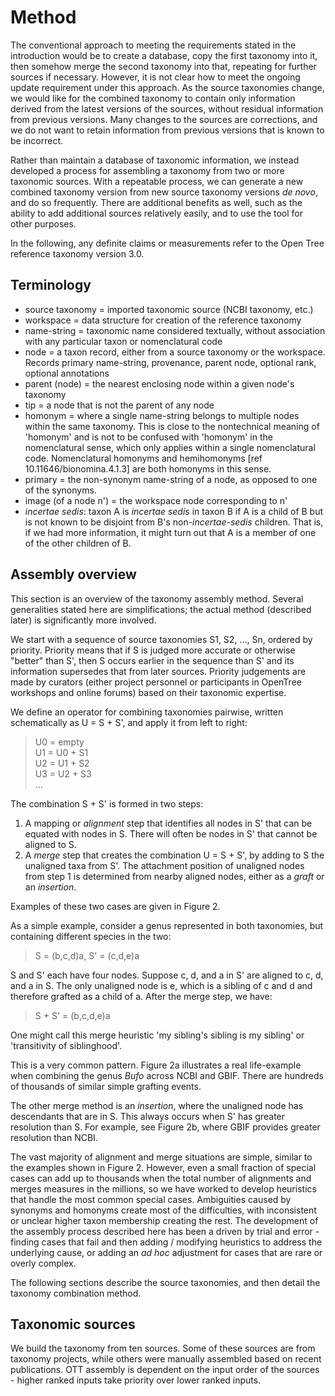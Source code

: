 
# Method

The conventional approach to meeting the requirements stated in the introduction
would be to create a database, copy the first taxonomy into it, then
somehow merge the second taxonomy into that, repeating for further sources if
necessary.  However, it is not clear how to meet the ongoing update
requirement under this approach.  As the source taxonomies change, we would like
for the combined taxonomy to contain only information derived from the latest
versions of the sources, without residual information from previous versions.  Many
changes to the sources are corrections, and we do not want to retain
information from previous versions that is known to be incorrect.  

Rather than maintain a database of taxonomic information, we instead developed a
process for assembling a taxonomy from two or more taxonomic sources.  With a
repeatable process, we can generate a new combined taxonomy version from new
source taxonomy versions _de novo_, and do so frequently.  There are additional
benefits as well, such as the ability to add additional sources relatively
easily, and to use the tool for other purposes.

In the following, any definite claims or measurements refer to the
Open Tree reference taxonomy version 3.0.

## Terminology

  * source taxonomy = imported taxonomic source (NCBI taxonomy, etc.)
  * workspace = data structure for creation of the reference
    taxonomy
  * name-string = taxonomic name considered textually, without association
    with any particular taxon or nomenclatural code
  * node = a taxon record, either from a source taxonomy or the workspace.
    Records primary name-string, provenance,
    parent node, optional rank, optional annotations
  * parent (node) = the nearest enclosing node within a given node's taxonomy
  * tip = a node that is not the parent of any node
  * homonym = where a single name-string belongs to multiple nodes
    within the same taxonomy.  This is close to the nontechnical meaning of 'homonym'
    and is not to be confused with 'homonym' in the nomenclatural sense,
    which only applies within a single nomenclatural code.
    Nomenclatural homonyms and hemihomonyms [ref 10.11646/bionomina.4.1.3] are both homonyms in this sense.
  * primary = the non-synonym name-string of a node, as opposed to one of the synonyms.
  * image (of a node n') = the workspace node corresponding to n'
  * _incertae sedis_: taxon A is _incertae sedis_ in taxon B if A is a child of B
    but is not known to be disjoint from B's non-_incertae-sedis_ children.  That is,
    if we had more information, it might turn out that A is a
    member of one of the other children of B.

## Assembly overview

This section is an overview of the taxonomy assembly method. Several
generalities stated here are simplifications; the actual method (described later)
is significantly more involved.

We start with a sequence of source taxonomies S1, S2, ..., Sn, ordered
by priority.  Priority means that if S is judged more accurate or
otherwise "better" than S', then S occurs earlier in the sequence than
S' and its information supersedes that from later sources.  Priority
judgements are made by curators (either project personnel or participants
in OpenTree workshops and online forums) based on their taxonomic
expertise.

We define an operator for combining taxonomies pairwise, written
schematically as U = S + S', and apply it from left to right:

> U0 = empty  
> U1 = U0 + S1  
> U2 = U1 + S2  
> U3 = U2 + S3  
> ...

The combination S + S' is formed in two steps:

 1. A mapping or _alignment_ step that identifies all
    nodes in S' that can be equated with nodes in S. There will often be nodes
    in S' that cannot be aligned to S.
 2. A _merge_ step that creates the combination U = S + S', by adding to S the unaligned
    taxa from S'. The attachment position of unaligned nodes from step 1
    is determined from nearby aligned nodes, either as a _graft_
    or an _insertion_.

Examples of these two cases are given in Figure 2.

As a simple example, consider a genus represented in both
taxonomies, but containing different species in the two:

> S = (b,c,d)a,  S' = (c,d,e)a

S and S' each have four nodes.  Suppose c, d, and a in S' are aligned
to c, d, and a in S.  The only unaligned node is e, which is a
sibling of c and d and therefore grafted as a child of a.  After the merge
step, we have:

> S + S' = (b,c,d,e)a

One might call this merge heuristic 'my sibling's sibling is my
sibling' or 'transitivity of siblinghood'.

This is a very common pattern.  Figure 2a illustrates a real life-example when combining the genus _Bufo_ across NCBI and GBIF. There are
hundreds of thousands of similar simple grafting events.

The other merge method is an _insertion_, where the unaligned
node has descendants that are in S. This always
occurs when S' has greater resolution than S. For example, see Figure 2b, where GBIF provides greater resolution than NCBI.

The vast majority of alignment and merge situations are simple, similar to the
examples shown in Figure 2. However, even a small fraction of special cases can add up to
thousands when the total number of alignments and merges measures in the
millions, so we have worked to develop heuristics that handle the most common
special cases. Ambiguities caused by synonyms and homonyms create most of the
difficulties, with inconsistent or unclear higher taxon membership creating the
rest. The development of the assembly process described here has been a driven
by trial and error - finding cases that fail and then adding / modifying
heuristics to address the underlying cause, or adding an _ad hoc_ adjustment for
cases that are rare or overly complex.

The following sections describe the source taxonomies, and then detail the
taxonomy combination method.


## Taxonomic sources

We build the taxonomy from ten sources. Some of these sources are from
taxonomy projects, while others were manually assembled based on
recent publications.  OTT assembly is dependent on the input order of
the sources - higher ranked inputs take priority over lower ranked
inputs.
